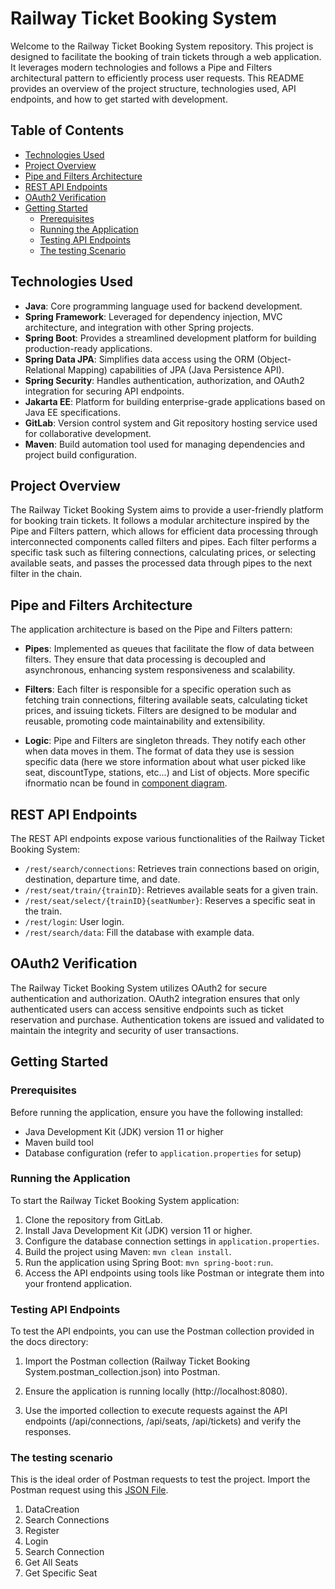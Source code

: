 # Railway Ticket Booking System

Welcome to the Railway Ticket Booking System repository. This project is designed to facilitate the booking of train tickets through a web application. It leverages modern technologies and follows a Pipe and Filters architectural pattern to efficiently process user requests. This README provides an overview of the project structure, technologies used, API endpoints, and how to get started with development.

## Table of Contents

- [Technologies Used](#technologies-used)
- [Project Overview](#project-overview)
- [Pipe and Filters Architecture](#pipe-and-filters-architecture)
- [REST API Endpoints](#rest-api-endpoints)
- [OAuth2 Verification](#oauth2-verification)
- [Getting Started](#getting-started)
    - [Prerequisites](#prerequisites)
    - [Running the Application](#running-the-application)
    - [Testing API Endpoints](#testing-api-endpoints)
    - [The testing Scenario](#the-testing-scenario)


## Technologies Used

- **Java**: Core programming language used for backend development.
- **Spring Framework**: Leveraged for dependency injection, MVC architecture, and integration with other Spring projects.
- **Spring Boot**: Provides a streamlined development platform for building production-ready applications.
- **Spring Data JPA**: Simplifies data access using the ORM (Object-Relational Mapping) capabilities of JPA (Java Persistence API).
- **Spring Security**: Handles authentication, authorization, and OAuth2 integration for securing API endpoints.
- **Jakarta EE**: Platform for building enterprise-grade applications based on Java EE specifications.
- **GitLab**: Version control system and Git repository hosting service used for collaborative development.
- **Maven**: Build automation tool used for managing dependencies and project build configuration.

## Project Overview

The Railway Ticket Booking System aims to provide a user-friendly platform for booking train tickets. It follows a modular architecture inspired by the Pipe and Filters pattern, which allows for efficient data processing through interconnected components called filters and pipes. Each filter performs a specific task such as filtering connections, calculating prices, or selecting available seats, and passes the processed data through pipes to the next filter in the chain.

## Pipe and Filters Architecture

The application architecture is based on the Pipe and Filters pattern:

- **Pipes**: Implemented as queues that facilitate the flow of data between filters. They ensure that data processing is decoupled and asynchronous, enhancing system responsiveness and scalability.

- **Filters**: Each filter is responsible for a specific operation such as fetching train connections, filtering available seats, calculating ticket prices, and issuing tickets. Filters are designed to be modular and reusable, promoting code maintainability and extensibility.

- **Logic**: Pipe and Filters are singleton threads. They notify each other when data moves in them. The format of data they use is session specific data (here we store information about what user picked like seat, discountType, stations, etc...) and List of objects. More specific ifnormatio ncan be found in [component diagram](EA/Component.jpg).

## REST API Endpoints

The REST API endpoints expose various functionalities of the Railway Ticket Booking System:

- `/rest/search/connections`: Retrieves train connections based on origin, destination, departure time, and date.
- `/rest/seat/train/{trainID}`: Retrieves available seats for a given train.
- `/rest/seat/select/{trainID}{seatNumber}`: Reserves a specific seat in the train.
- `/rest/login`: User login.
- `/rest/search/data`: Fill the database with example data.


## OAuth2 Verification

The Railway Ticket Booking System utilizes OAuth2 for secure authentication and authorization. OAuth2 integration ensures that only authenticated users can access sensitive endpoints such as ticket reservation and purchase. Authentication tokens are issued and validated to maintain the integrity and security of user transactions.

## Getting Started

### Prerequisites

Before running the application, ensure you have the following installed:

- Java Development Kit (JDK) version 11 or higher
- Maven build tool
- Database configuration (refer to `application.properties` for setup)

### Running the Application

To start the Railway Ticket Booking System application:

1. Clone the repository from GitLab.
2. Install Java Development Kit (JDK) version 11 or higher.
3. Configure the database connection settings in `application.properties`.
4. Build the project using Maven: `mvn clean install`.
5. Run the application using Spring Boot: `mvn spring-boot:run`.
6. Access the API endpoints using tools like Postman or integrate them into your frontend application.

### Testing API Endpoints

To test the API endpoints, you can use the Postman collection provided in the docs directory:

1. Import the Postman collection (Railway Ticket Booking System.postman_collection.json) into Postman.

2. Ensure the application is running locally (http://localhost:8080).

3. Use the imported collection to execute requests against the API endpoints (/api/connections, /api/seats, /api/tickets) and verify the responses.


### The testing scenario
This is the ideal order of Postman requests to test the project. Import the Postman request using this [JSON File](Postman/NSS.postman_collection.json).
1. DataCreation
2. Search Connections
3. Register
4. Login
5. Search Connection
6. Get All Seats
7. Get Specific Seat


